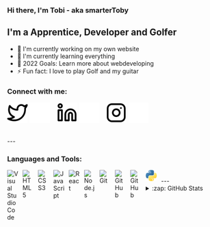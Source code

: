 ### Hi there, I'm Tobi - aka smarterToby
## I'm a Apprentice, Developer and Golfer
- 🔭 I'm currently working on my own website
- 🌱 I'm currently learning everything 
- 🥅 2022 Goals: Learn more about webdeveloping
- ⚡ Fun fact: I love to play Golf and my guitar

### Connect with me:

[![website](./img/twitter-light.svg)](https://twitter.com/smarterToby#gh-light-mode-only)
[![website](./img/twitter-dark.svg)](https://twitter.com/smarterToby#gh-dark-mode-only)
&nbsp;&nbsp;
[![website](./img/linkedin-light.svg)](https://linkedin.com/in/tob#gh-light-mode-only)
[![website](./img/linkedin-dark.svg)](https://linkedin.com/in/tobiasreuss#gh-dark-mode-only)
&nbsp;&nbsp;
[![website](./img/instagram-light.svg)](https://instagram.com/i_love_tesla_too#gh-light-mode-only)
[![website](./img/instagram-dark.svg)](https://instagram.com/i_love_tesla_too#gh-dark-mode-only)

<br/>
---

### Languages and Tools:

<img align="left" alt="Visual Studio Code" width="26px" src="https://cdn.jsdelivr.net/gh/devicons/devicon/icons/vscode/vscode-original.svg" style="padding-right:10px;" />
<img align="left" alt="HTML5" width="26px" src="https://cdn.jsdelivr.net/gh/devicons/devicon/icons/html5/html5-original.svg" style="padding-right:10px;" />
<img align="left" alt="CSS3" width="26px" src="https://cdn.jsdelivr.net/gh/devicons/devicon/icons/css3/css3-original.svg" style="padding-right:10px;" />
<!-- [<img align="left" alt="Sass" width="26px" src="https://cdn.jsdelivr.net/gh/devicons/devicon/icons/sass/sass-original.svg" style="padding-right:10px;" />][cssplaylist] -->
<img align="left" alt="JavaScript" width="26px" src="https://cdn.jsdelivr.net/gh/devicons/devicon/icons/javascript/javascript-original.svg" style="padding-right:10px;" />
<img align="left" alt="React" width="26px" src="https://cdn.jsdelivr.net/gh/devicons/devicon/icons/react/react-original.svg" style="padding-right:10px;" />
<!-- [<img align="left" alt="Gatsby" width="26px" src="https://cdn.jsdelivr.net/gh/devicons/devicon/icons/gatsby/gatsby-original.svg" style="padding-right:10px;" />][webdevplaylist] -->
<!-- [<img align="left" alt="GraphQL" width="26px" src="https://cdn.jsdelivr.net/gh/devicons/devicon/icons/graphql/graphql-plain.svg" style="padding-right:10px;" />][webdevplaylist] -->
<img align="left" alt="Node.js" width="26px" src="https://cdn.jsdelivr.net/gh/devicons/devicon/icons/nodejs/nodejs-original.svg" style="padding-right:10px;" />
<!-- [<img align="left" alt="Deno" width="26px" src="./img/deno-light.svg" style="padding-right:10px;" />][webdevplaylist] -->
<!-- [<img align="left" alt="MongoDB" width="26px" src="https://cdn.jsdelivr.net/gh/devicons/devicon/icons/mongodb/mongodb-original.svg" style="padding-right:10px;" />][webdevplaylist] -->
<!-- [<img align="left" alt="MySQL" width="26px" src="https://cdn.jsdelivr.net/gh/devicons/devicon/icons/mysql/mysql-original.svg" style="padding-right:10px;" />][webdevplaylist] -->
<img align="left" alt="Git" width="26px" src="https://cdn.jsdelivr.net/gh/devicons/devicon/icons/git/git-original.svg" style="padding-right:10px;" />
<img align="left" alt="GitHub" width="26px" src="https://user-images.githubusercontent.com/3369400/139447912-e0f43f33-6d9f-45f8-be46-2df5bbc91289.png#gh-dark-mode-only" style="padding-right:10px;" />
<img align="left" alt="GitHub" width="26px" src="https://user-images.githubusercontent.com/3369400/139448065-39a229ba-4b06-434b-bc67-616e2ed80c8f.png#gh-light-mode-only" style="padding-right:10px;" />
<!-- <img align="left" alt="Terminal" width="26px" src="./img/terminal-light.svg" />(https://www.youtube.com/playlist?list=PLkwxH9e_vrAJ0WbEsFA9W3I1W-g_BTsbt#gh-light-mode-only) -->
<!-- [<img align="left" alt="Terminal" width="26px" src="./img/terminal-dark.svg" />](https://www.youtube.com/playlist?list=PLkwxH9e_vrAJ0WbEsFA9W3I1W-g_BTsbt#gh-dark-mode-only) -->
<align="left" alt="Java" width="26px" src="./img/java.svg" style="padding-right:10px;" />
<img align="left" alt="Python" width="26px" src="./img/python.svg" style="padding-right:10px;" />
<br/>
---

<details>
  <summary>:zap: GitHub Stats</summary>
  <br/>

  ![Tobi's GitHub stats](https://github-readme-stats.vercel.app/api?username=smarterToby&show_icons=true&theme=radical&hide_border=true)

</details>